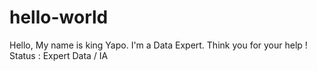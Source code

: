 # hello-world
Hello,
My name is king Yapo. I'm a Data Expert.
Think you for your help !
Status : Expert Data / IA



